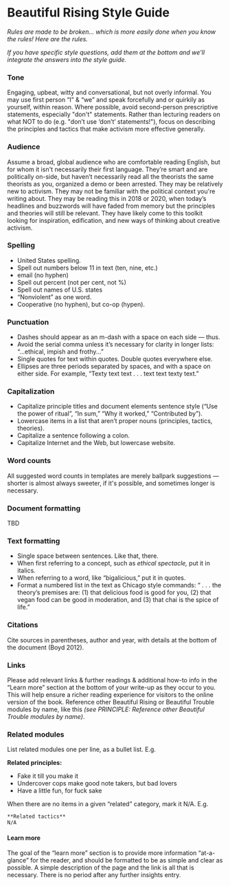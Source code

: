 # Beautiful Rising Style Guide

*Rules are made to be broken... which is more easily done when you know the rules! Here are the rules.*

*If you have specific style questions, add them at the bottom and we’ll integrate the answers into the style guide.*

### Tone 
Engaging, upbeat, witty and conversational, but not overly informal. You may use first person “I” & “we” and speak forcefully and or quirkily as yourself, within reason. Where possible, avoid second-person prescriptive statements, especially "don't" statements. Rather than lecturing readers on what NOT to do (e.g. "don’t use ‘don’t’ statements!"), focus on describing the principles and tactics that make activism more effective generally.

### Audience
Assume a broad, global audience who are comfortable reading English, but for whom it isn't necessarily their first language. They’re smart and are politically on-side, but haven’t necessarily read all the theorists the same theorists as you, organized a demo or been arrested. They may be relatively new to activism. They may not be familiar with the political context you're writing about. They may be reading this in 2018 or 2020, when today’s headlines and buzzwords will have faded from memory but the principles and theories will still be relevant. They have likely come to this toolkit looking for inspiration, edification, and new ways of thinking about creative activism.

### Spelling
* United States spelling.
* Spell out numbers below 11 in text (ten, nine, etc.)
* email (no hyphen)
* Spell out percent (not per cent, not %)
* Spell out names of U.S. states
* “Nonviolent” as one word.
* Cooperative (no hyphen), but co-op (hypen).

### Punctuation
* Dashes should appear as an m-dash with a space on each side — thus.
* Avoid the serial comma unless it’s necessary for clarity in longer lists: “...ethical, impish and frothy...”
* Single quotes for text within quotes. Double quotes everywhere else.
* Ellipses are three periods separated by spaces, and with a space on either side. For example, “Texty text text . . . text text texty text.”

### Capitalization
* Capitalize principle titles and document elements sentence style (“Use the power of ritual”, “In sum,” “Why it worked,” “Contributed by”).
* Lowercase items in a list that aren’t proper nouns (principles, tactics, theories).
* Capitalize a sentence following a colon.
* Capitalize Internet and the Web, but lowercase website. 

### Word counts
All suggested word counts in templates are merely ballpark suggestions — shorter is almost always sweeter, if it's possible, and sometimes longer is necessary.

### Document formatting
TBD

### Text formatting
* Single space between sentences. Like that, there.
* When first referring to a concept, such as *ethical spectacle,* put it in italics.
* When referring to a word, like “bigalicious,” put it in quotes.
* Format a numbered list in the text as Chicago style commands: “ . . . the theory’s premises are: (1) that delicious food is good for you, (2) that vegan food can be good in moderation, and (3) that chai is the spice of life.”

### Citations
Cite sources in parentheses, author and year, with details at the bottom of the document (Boyd 2012).

### Links
Please add relevant links & further readings & additional how-to info in the “Learn more” section at the bottom of your write-up as they occur to you. This will help ensure a richer reading experience for visitors to the online version of the book.
Reference other Beautiful Rising or Beautiful Trouble modules by name, like this *(see PRINCIPLE: Reference other Beautiful Trouble modules by name)*. 

### Related modules
List related modules one per line, as a bullet list. E.g.

**Related principles:**
* Fake it till you make it
* Undercover cops make good note takers, but bad lovers
* Have a little fun, for fuck sake

When there are no items in a given “related” category, mark it N/A. E.g.
	
	**Related tactics**
	N/A

#### Learn more 
The goal of the “learn more” section is to provide more information “at-a-glance” for the reader, and should be formatted to be as simple and clear as possible. A simple description of the page and the link is all that is necessary. There is no period after any further insights entry.
